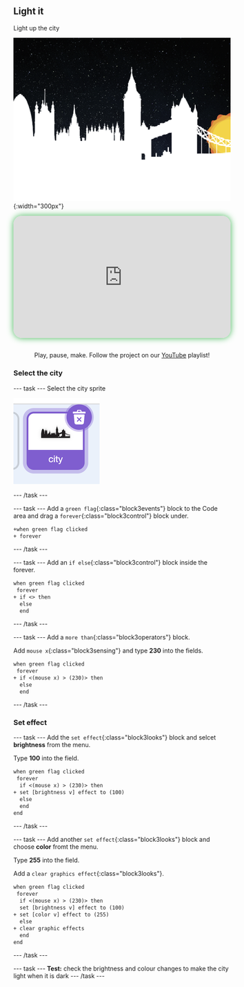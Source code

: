 ## Light it


<div style="display: flex; flex-wrap: wrap">
<div style="flex-basis: 200px; flex-grow: 1; margin-right: 15px;">
Light up the city
</div>
<div>

![ADD](images/bright.png){:width="300px"}

</div>
</div>

<html>
<div style="position: relative; width: 100%; aspect-ratio: 16 / 9; border-radius: 20px; box-shadow: 0 0 15px #3fb654; overflow: hidden;">
<iframe style="position: absolute; top: 0; left: 0; right: 0; width: 100%; height: 100%; border: none;" src="https://www.youtube.com/embed/1JV6m_1x9CE?rel=0&cc_load_policy=1" allowfullscreen allow="accelerometer; autoplay; clipboard-write; encrypted-media; gyroscope; picture-in-picture; web-share">
</iframe>
</div><br>
</html>
<div style="text-align: center; margin-top: 1em;">

Play, pause, make. Follow the project on our [YouTube](10) playlist!
</div>

### Select the city

--- task ---
Select the city sprite

![ALT TEXT](images/city-sprite.png)

--- /task ---

--- task ---
Add a `green flag`{:class="block3events"} block to the Code area and drag a `forever`{:class="block3control"} block under. 

```blocks3
+when green flag clicked
+ forever
```
--- /task ---


--- task ---
Add an `if else`{:class="block3control"} block inside the forever. 

```blocks3
when green flag clicked
 forever
+ if <> then
  else
  end
```
--- /task ---


--- task ---
Add a `more than`{:class="block3operators"} block.

Add `mouse x`{:class="block3sensing"} and type **230** into the fields. 

```blocks3
when green flag clicked
 forever
+ if <(mouse x) > (230)> then
  else
  end
```
--- /task ---

### Set effect

--- task ---
Add the `set effect`{:class="block3looks"} block and selcet **brightness** from the menu. 

Type **100** into the field. 

```blocks3
when green flag clicked
 forever
  if <(mouse x) > (230)> then
+ set [brightness v] effect to (100)
  else
  end
end
```
--- /task ---

--- task ---
Add another `set effect`{:class="block3looks"} block and choose **color** fromt the menu. 

Type **255** into the field.

Add a `clear graphics effect`{:class="block3looks"}.

```blocks3
when green flag clicked
 forever
  if <(mouse x) > (230)> then
  set [brightness v] effect to (100)
+ set [color v] effect to (255)
  else
+ clear graphic effects
  end
end
```
--- /task ---

--- task ---
**Test:** check the brightness and colour changes to make the city light when it is dark
--- /task ---

